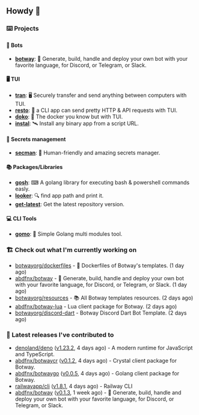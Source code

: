 ## Howdy 👋

### ⌨️ Projects

#### 🤖 Bots

- [**botway**](https://github.com/abdfnx/botway): 🤖 Generate, build, handle and deploy your own bot with your favorite language, for Discord, or Telegram, or Slack.

#### 🖥 TUI

- [**tran**](https://github.com/abdfnx/tran): 🖥 Securely transfer and send anything between computers with TUI.
- [**resto**](https://github.com/abdfnx/resto): 🔗 a CLI app can send pretty HTTP & API requests with TUI.
- [**doko**](https://github.com/abdfnx/doko): 🐳 The docker you know but with TUI.
- [**instal**](https://github.com/abdfnx/instal): 🛰️ Install any binary app from a script URL.

#### 🔐 Secrets management

- [**secman**](https://github.com/scmn-dev/secman): 👊 Human-friendly and amazing secrets manager.

#### 📚 Packages/Libraries

- [**gosh**](https://github.com/abdfnx/gosh): ⌨ A golang library for executing bash & powershell commands easly.
- [**looker**](https://github.com/abdfnx/looker): 🔍 find app path and print it.
- [**get-latest**](https://github.com/scmn-dev/get-latest): Get the latest repository version.

#### 💻 CLI Tools 

- [**gomo**](https://github.com/abdfnx/gomo): 📐 Simple Golang multi modules tool.

### 🏗️ Check out what I'm currently working on


- [botwayorg/dockerfiles](https://github.com/botwayorg/dockerfiles) - 🐋 Dockerfiles of Botway&#39;s templates. (1 day ago)
- [abdfnx/botway](https://github.com/abdfnx/botway) - 🤖 Generate, build, handle and deploy your own bot with your favorite language, for Discord, or Telegram, or Slack. (1 day ago)
- [botwayorg/resources](https://github.com/botwayorg/resources) - 📚 All Botway templates resources. (2 days ago)
- [abdfnx/botway-lua](https://github.com/abdfnx/botway-lua) - Lua client package for Botway. (2 days ago)
- [botwayorg/discord-dart](https://github.com/botwayorg/discord-dart) - Botway Discord Dart Bot Template. (2 days ago)

### 🔭 Latest releases I've contributed to

- [denoland/deno](https://github.com/denoland/deno) ([v1.23.2](https://github.com/denoland/deno/releases/tag/v1.23.2), 4 days ago) - A modern runtime for JavaScript and TypeScript.
- [abdfnx/botwaycr](https://github.com/abdfnx/botwaycr) ([v0.1.2](https://github.com/abdfnx/botwaycr/releases/tag/v0.1.2), 4 days ago) - Crystal client package for Botway.
- [abdfnx/botwaygo](https://github.com/abdfnx/botwaygo) ([v0.0.5](https://github.com/abdfnx/botwaygo/releases/tag/v0.0.5), 4 days ago) - Golang client package for Botway.
- [railwayapp/cli](https://github.com/railwayapp/cli) ([v1.8.1](https://github.com/railwayapp/cli/releases/tag/v1.8.1), 4 days ago) - Railway CLI
- [abdfnx/botway](https://github.com/abdfnx/botway) ([v0.1.3](https://github.com/abdfnx/botway/releases/tag/v0.1.3), 1 week ago) - 🤖 Generate, build, handle and deploy your own bot with your favorite language, for Discord, or Telegram, or Slack.
